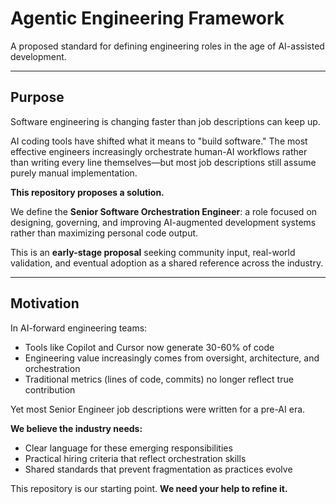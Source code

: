 # Agentic Engineering Framework

A proposed standard for defining engineering roles in the age of AI-assisted development.

---

## Purpose

Software engineering is changing faster than job descriptions can keep up.

AI coding tools have shifted what it means to "build software." The most effective 
engineers increasingly orchestrate human-AI workflows rather than writing every 
line themselves—but most job descriptions still assume purely manual implementation.

**This repository proposes a solution.**

We define the **Senior Software Orchestration Engineer**: a role focused on 
designing, governing, and improving AI-augmented development systems rather than 
maximizing personal code output.

This is an **early-stage proposal** seeking community input, real-world validation, 
and eventual adoption as a shared reference across the industry.

---

## Motivation

In AI-forward engineering teams:
- Tools like Copilot and Cursor now generate 30-60% of code
- Engineering value increasingly comes from oversight, architecture, and orchestration
- Traditional metrics (lines of code, commits) no longer reflect true contribution

Yet most Senior Engineer job descriptions were written for a pre-AI era.

**We believe the industry needs:**
- Clear language for these emerging responsibilities
- Practical hiring criteria that reflect orchestration skills
- Shared standards that prevent fragmentation as practices evolve

This repository is our starting point. **We need your help to refine it.**
